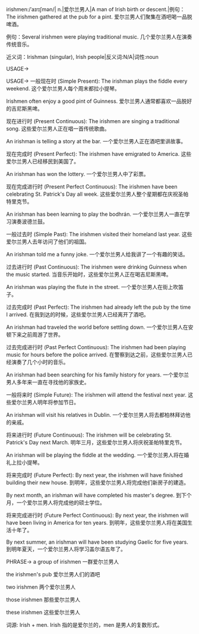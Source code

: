 irishmen:/ˈaɪrɪʃmən/| n.|爱尔兰男人|A man of Irish birth or descent.|例句：The irishmen gathered at the pub for a pint.  爱尔兰男人们聚集在酒吧喝一品脱啤酒。

例句：Several irishmen were playing traditional music.  几个爱尔兰男人在演奏传统音乐。


近义词：Irishman (singular), Irish people|反义词:N/A|词性:noun


USAGE->

USAGE->
一般现在时 (Simple Present):
The irishman plays the fiddle every weekend.  这个爱尔兰男人每个周末都拉小提琴。

Irishmen often enjoy a good pint of Guinness.  爱尔兰男人通常都喜欢一品脱好的吉尼斯黑啤。

现在进行时 (Present Continuous):
The irishmen are singing a traditional song.  这些爱尔兰男人正在唱一首传统歌曲。

An irishman is telling a story at the bar.  一个爱尔兰男人正在酒吧里讲故事。

现在完成时 (Present Perfect):
The irishmen have emigrated to America.  这些爱尔兰男人已经移民到美国了。

An irishman has won the lottery.  一个爱尔兰男人中了彩票。

现在完成进行时 (Present Perfect Continuous):
The irishmen have been celebrating St. Patrick's Day all week.  这些爱尔兰男人整个星期都在庆祝圣帕特里克节。

An irishman has been learning to play the bodhrán.  一个爱尔兰男人一直在学习演奏波德兰鼓。


一般过去时 (Simple Past):
The irishmen visited their homeland last year.  这些爱尔兰男人去年访问了他们的祖国。

An irishman told me a funny joke.  一个爱尔兰男人给我讲了一个有趣的笑话。


过去进行时 (Past Continuous):
The irishmen were drinking Guinness when the music started.  当音乐开始时，这些爱尔兰男人正在喝吉尼斯黑啤。

An irishman was playing the flute in the street.  一个爱尔兰男人在街上吹笛子。


过去完成时 (Past Perfect):
The irishmen had already left the pub by the time I arrived.  在我到达的时候，这些爱尔兰男人已经离开了酒吧。

An irishman had traveled the world before settling down.  一个爱尔兰男人在安顿下来之前周游了世界。


过去完成进行时 (Past Perfect Continuous):
The irishmen had been playing music for hours before the police arrived.  在警察到达之前，这些爱尔兰男人已经演奏了几个小时的音乐。

An irishman had been searching for his family history for years.  一个爱尔兰男人多年来一直在寻找他的家族史。


一般将来时 (Simple Future):
The irishmen will attend the festival next year.  这些爱尔兰男人明年将参加节日。

An irishman will visit his relatives in Dublin.  一个爱尔兰男人将去都柏林拜访他的亲戚。

将来进行时 (Future Continuous):
The irishmen will be celebrating St. Patrick's Day next March.  明年三月，这些爱尔兰男人将庆祝圣帕特里克节。

An irishman will be playing the fiddle at the wedding.  一个爱尔兰男人将在婚礼上拉小提琴。


将来完成时 (Future Perfect):
By next year, the irishmen will have finished building their new house.  到明年，这些爱尔兰男人将完成他们新房子的建造。

By next month, an irishman will have completed his master's degree.  到下个月，一个爱尔兰男人将完成他的硕士学位。



将来完成进行时 (Future Perfect Continuous):
By next year, the irishmen will have been living in America for ten years.  到明年，这些爱尔兰男人将在美国生活十年了。

By next summer, an irishman will have been studying Gaelic for five years.  到明年夏天，一个爱尔兰男人将学习盖尔语五年了。



PHRASE->
a group of irishmen  一群爱尔兰男人

the irishmen's pub  爱尔兰男人们的酒吧

two irishmen  两个爱尔兰男人

those irishmen  那些爱尔兰男人

these irishmen  这些爱尔兰男人


词源: Irish + men.  Irish 指的是爱尔兰的，men 是男人的复数形式。
